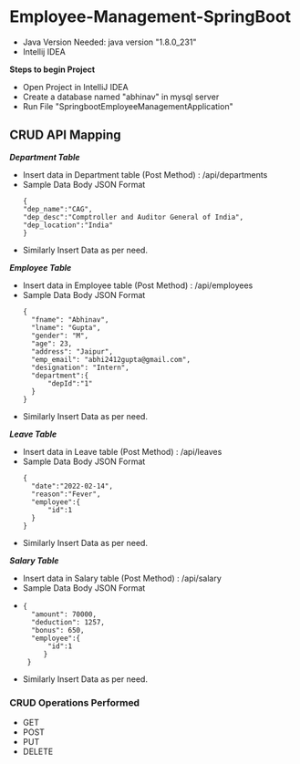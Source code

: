 # Employee-Management-SpringBoot

- Java Version Needed: java version "1.8.0_231"
- Intellij IDEA

**Steps to begin Project**
- Open Project in IntelliJ IDEA
- Create a database named "abhinav" in mysql server
- Run File "SpringbootEmployeeManagementApplication"


## CRUD API Mapping

***Department Table***
- Insert data in Department table (Post Method) : /api/departments
- Sample Data Body JSON Format
  ```
  {  
  "dep_name":"CAG",
  "dep_desc":"Comptroller and Auditor General of India",
  "dep_location":"India"
  }
  ```
- Similarly Insert Data as per need.



***Employee Table***
- Insert data in Employee table (Post Method) : /api/employees
- Sample Data Body JSON Format
  ```
  {
    "fname": "Abhinav",
    "lname": "Gupta",
    "gender": "M",
    "age": 23,
    "address": "Jaipur",
    "emp_email": "abhi2412gupta@gmail.com",
    "designation": "Intern",
    "department":{
        "depId":"1"
    }
  }
  ```
- Similarly Insert Data as per need.


***Leave Table***
- Insert data in Leave table (Post Method) : /api/leaves
- Sample Data Body JSON Format
  ```
  {
    "date":"2022-02-14",
    "reason":"Fever",
    "employee":{
        "id":1
    }
  }
    ```
- Similarly Insert Data as per need.


***Salary Table***
- Insert data in Salary table (Post Method) : /api/salary
- Sample Data Body JSON Format
- 
  ```
  {
    "amount": 70000,
    "deduction": 1257,
    "bonus": 650,
    "employee":{
        "id":1
       }
   }
    ```
- Similarly Insert Data as per need.

### CRUD Operations Performed
- GET
- POST
- PUT
- DELETE

            